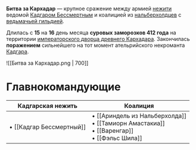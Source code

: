 **Битва за Кархадар** — крупное сражение между армией [нежити](Монстры#Нежить) ведомой [Кадгаром Бессмертным](Кадгар%20Бессмертный.md) и коалицией из [нальберхолдцев](Нальберхолд) с [ведьмачьей гильдией](Ведьмачья%20гильдия). 

Длилась с **15** на **16** день месяца **суровых заморозков 412 года** на территории [императорского дворца древнего Кархадара](Древний%20Кархадар#Императорский%20дворец). Закончилась **поражением** сильнейшего на тот момент ательрийского некроманта [Кадгара](Кадгар%20Бессмертный.md).

![[Битва за Кархадар.png | 700]]

# Главнокомандующие

| Кадгарская нежить        | Коалиция                                                                                        |
| ------------------------ | ----------------------------------------------------------------------------------------------- |
| • [[Кадгар Бессмертный]] | • [[Ариндель из Нальберхолда]]<br>• [[Тамиорн Амастакиа]]<br>• [[Варенгар]]<br>• [[Фэльс Шила]] |
